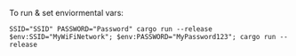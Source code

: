 
To run & set enviormental vars:

```SSID="SSID" PASSWORD="Password" cargo run --release```
```$env:SSID="MyWiFiNetwork"; $env:PASSWORD="MyPassword123"; cargo run --release```
